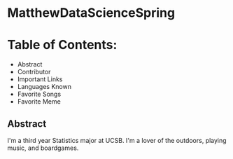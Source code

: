 # MatthewDataScienceSpring

# Table of Contents:
* Abstract
* Contributor
* Important Links
* Languages Known
* Favorite Songs
* Favorite Meme

## Abstract
I'm a third year Statistics major at UCSB.  I'm a lover of the outdoors, playing music, and boardgames.


